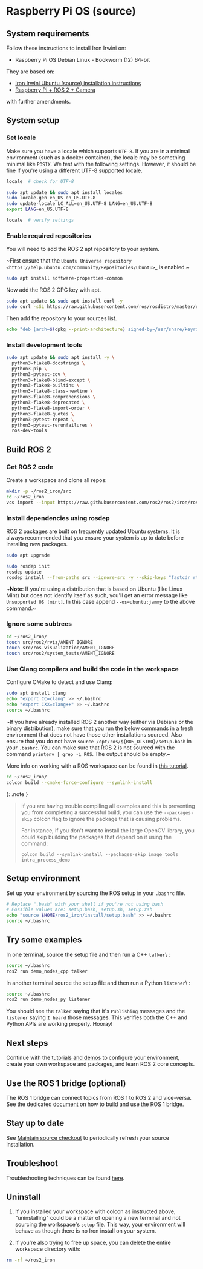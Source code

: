 # Raspberry Pi OS (source)

## System requirements

Follow these instructions to install Iron Irwini on:

- Raspberry Pi OS Debian Linux - Bookworm (12) 64-bit

They are based on:

- [Iron Irwini Ubuntu (source) installation instructions](https://docs.ros.org/en/iron/Installation/Alternatives/Ubuntu-Development-Setup.html)
- [Raspberry Pi + ROS 2 + Camera](https://medium.com/swlh/raspberry-pi-ros-2-camera-eef8f8b94304)

with further amendments.

## System setup

### Set locale

Make sure you have a locale which supports `UTF-8`.
If you are in a minimal environment (such as a docker container), the locale may be something minimal like `POSIX`.
We test with the following settings. However, it should be fine if you're using a different UTF-8 supported locale.

  ```bash
  locale  # check for UTF-8

  sudo apt update && sudo apt install locales
  sudo locale-gen en_US en_US.UTF-8
  sudo update-locale LC_ALL=en_US.UTF-8 LANG=en_US.UTF-8
  export LANG=en_US.UTF-8

  locale  # verify settings
  ```

### Enable required repositories

You will need to add the ROS 2 apt repository to your system.

~First ensure that the `Ubuntu Universe repository <https://help.ubuntu.com/community/Repositories/Ubuntu>`_ is enabled.~

  ```bash
  sudo apt install software-properties-common
  ```

Now add the ROS 2 GPG key with apt.

  ```bash
  sudo apt update && sudo apt install curl -y
  sudo curl -sSL https://raw.githubusercontent.com/ros/rosdistro/master/ros.key -o /usr/share/keyrings/ros-archive-keyring.gpg
  ```

Then add the repository to your sources list.

  ```bash
  echo "deb [arch=$(dpkg --print-architecture) signed-by=/usr/share/keyrings/ros-archive-keyring.gpg] http://packages.ros.org/ros2/ubuntu $(. /etc/os-release && echo $VERSION_CODENAME) main" | sudo tee /etc/apt/sources.list.d/ros2.list > /dev/null
  ```

### Install development tools

  ```bash
  sudo apt update && sudo apt install -y \
    python3-flake8-docstrings \
    python3-pip \
    python3-pytest-cov \
    python3-flake8-blind-except \
    python3-flake8-builtins \
    python3-flake8-class-newline \
    python3-flake8-comprehensions \
    python3-flake8-deprecated \
    python3-flake8-import-order \
    python3-flake8-quotes \
    python3-pytest-repeat \
    python3-pytest-rerunfailures \
    ros-dev-tools
  ```

## Build ROS 2

### Get ROS 2 code

Create a workspace and clone all repos:

  ```bash
  mkdir -p ~/ros2_iron/src
  cd ~/ros2_iron
  vcs import --input https://raw.githubusercontent.com/ros2/ros2/iron/ros2.repos src
  ```

### Install dependencies using rosdep

ROS 2 packages are built on frequently updated Ubuntu systems.
It is always recommended that you ensure your system is up to date before installing new packages.

  ```bash
  sudo apt upgrade

  sudo rosdep init
  rosdep update
  rosdep install --from-paths src --ignore-src -y --skip-keys "fastcdr rti-connext-dds-6.0.1 urdfdom_headers"
  ```

~**Note**: If you're using a distribution that is based on Ubuntu (like Linux Mint) but does not identify itself as such, you'll get an error message like `Unsupported OS [mint]`. In this case append `--os=ubuntu:jammy` to the above command.~

### Ignore some subtrees

  ```bash
  cd ~/ros2_iron/
  touch src/ros2/rviz/AMENT_IGNORE
  touch src/ros-visualization/AMENT_IGNORE
  touch src/ros2/system_tests/AMENT_IGNORE
  ```

### Use Clang compilers and build the code in the workspace

Configure CMake to detect and use Clang:

  ```bash
  sudo apt install clang
  echo "export CC=clang" >> ~/.bashrc
  echo "export CXX=clang++" >> ~/.bashrc
  source ~/.bashrc
  ```

~If you have already installed ROS 2 another way (either via Debians or the binary distribution), make sure that you run the below commands in a fresh environment that does not have those other installations sourced.
Also ensure that you do not have `source /opt/ros/${ROS_DISTRO}/setup.bash` in your `.bashrc`.
You can make sure that ROS 2 is not sourced with the command `printenv | grep -i ROS`.
The output should be empty.~

More info on working with a ROS workspace can be found in [this tutorial](https://docs.ros.org/en/iron/Tutorials/Beginner-Client-Libraries/Colcon-Tutorial.html).

  ```bash
  cd ~/ros2_iron/
  colcon build --cmake-force-configure --symlink-install
  ```

{: .note }
> If you are having trouble compiling all examples and this is preventing you from completing a successful build, you can use the `--packages-skip` colcon flag to ignore the package that is causing problems.
>
> For instance, if you don't want to install the large OpenCV library, you could skip building the packages that depend on it using the command:
>
> `colcon build --symlink-install --packages-skip image_tools intra_process_demo`

## Setup environment

Set up your environment by sourcing the ROS setup in your `.bashrc` file.

  ```bash
  # Replace ".bash" with your shell if you're not using bash
  # Possible values are: setup.bash, setup.sh, setup.zsh
  echo "source $HOME/ros2_iron/install/setup.bash" >> ~/.bashrc
  source ~/.bashrc
  ```

## Try some examples

In one terminal, source the setup file and then run a C++ `talker`\ :

  ```bash
  source ~/.bashrc
  ros2 run demo_nodes_cpp talker
  ```

In another terminal source the setup file and then run a Python `listener`\ :

  ```bash
  source ~/.bashrc
  ros2 run demo_nodes_py listener
  ```

You should see the `talker` saying that it's `Publishing` messages and the `listener` saying `I heard` those messages.
This verifies both the C++ and Python APIs are working properly.
Hooray!

## Next steps

Continue with the [tutorials and demos](https://docs.ros.org/en/iron/Tutorials.html) to configure your environment, create your own workspace and packages, and learn ROS 2 core concepts.

## Use the ROS 1 bridge (optional)

The ROS 1 bridge can connect topics from ROS 1 to ROS 2 and vice-versa.
See the dedicated [document](https://docs.ros.org/en/iron/How-To-Guides/Using-ros1_bridge-Jammy-upstream.html) on how to build and use the ROS 1 bridge.

## Stay up to date

See [Maintain source checkout](https://docs.ros.org/en/iron/Installation/Maintaining-a-Source-Checkout.html) to periodically refresh your source installation.

## Troubleshoot

Troubleshooting techniques can be found [here](https://docs.ros.org/en/iron/How-To-Guides/Installation-Troubleshooting.html#linux-troubleshooting).

## Uninstall

1. If you installed your workspace with colcon as instructed above, "uninstalling" could be a matter of opening a new terminal and not sourcing the workspace's `setup` file.
   This way, your environment will behave as though there is no Iron install on your system.

2. If you're also trying to free up space, you can delete the entire workspace directory with:

  ```bash
  rm -rf ~/ros2_iron
  ```
